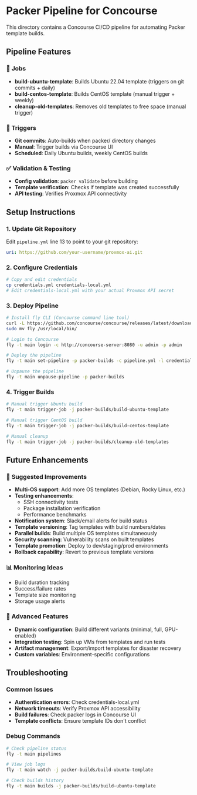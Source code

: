 # Packer Pipeline for Concourse

This directory contains a Concourse CI/CD pipeline for automating Packer template builds.

## Pipeline Features

### 🚀 **Jobs**
- **build-ubuntu-template**: Builds Ubuntu 22.04 template (triggers on git commits + daily)
- **build-centos-template**: Builds CentOS template (manual trigger + weekly)  
- **cleanup-old-templates**: Removes old templates to free space (manual trigger)

### 🔄 **Triggers**
- **Git commits**: Auto-builds when packer/ directory changes
- **Manual**: Trigger builds via Concourse UI
- **Scheduled**: Daily Ubuntu builds, weekly CentOS builds

### ✅ **Validation & Testing**
- **Config validation**: `packer validate` before building
- **Template verification**: Checks if template was created successfully
- **API testing**: Verifies Proxmox API connectivity

## Setup Instructions

### 1. Update Git Repository
Edit `pipeline.yml` line 13 to point to your git repository:
```yaml
uri: https://github.com/your-username/proxmox-ai.git
```

### 2. Configure Credentials
```bash
# Copy and edit credentials
cp credentials.yml credentials-local.yml
# Edit credentials-local.yml with your actual Proxmox API secret
```

### 3. Deploy Pipeline
```bash
# Install fly CLI (Concourse command line tool)
curl -L https://github.com/concourse/concourse/releases/latest/download/fly-linux-amd64.tgz | tar -xz
sudo mv fly /usr/local/bin/

# Login to Concourse
fly -t main login -c http://concourse-server:8080 -u admin -p admin

# Deploy the pipeline
fly -t main set-pipeline -p packer-builds -c pipeline.yml -l credentials-local.yml

# Unpause the pipeline
fly -t main unpause-pipeline -p packer-builds
```

### 4. Trigger Builds
```bash
# Manual trigger Ubuntu build
fly -t main trigger-job -j packer-builds/build-ubuntu-template

# Manual trigger CentOS build  
fly -t main trigger-job -j packer-builds/build-centos-template

# Manual cleanup
fly -t main trigger-job -j packer-builds/cleanup-old-templates
```

## Future Enhancements

### 🔮 **Suggested Improvements**
- **Multi-OS support**: Add more OS templates (Debian, Rocky Linux, etc.)
- **Testing enhancements**: 
  - SSH connectivity tests
  - Package installation verification
  - Performance benchmarks
- **Notification system**: Slack/email alerts for build status
- **Template versioning**: Tag templates with build numbers/dates
- **Parallel builds**: Build multiple OS templates simultaneously
- **Security scanning**: Vulnerability scans on built templates
- **Template promotion**: Deploy to dev/staging/prod environments
- **Rollback capability**: Revert to previous template versions

### 📊 **Monitoring Ideas**
- Build duration tracking
- Success/failure rates
- Template size monitoring
- Storage usage alerts

### 🔧 **Advanced Features**
- **Dynamic configuration**: Build different variants (minimal, full, GPU-enabled)
- **Integration testing**: Spin up VMs from templates and run tests
- **Artifact management**: Export/import templates for disaster recovery
- **Custom variables**: Environment-specific configurations

## Troubleshooting

### Common Issues
- **Authentication errors**: Check credentials-local.yml
- **Network timeouts**: Verify Proxmox API accessibility
- **Build failures**: Check packer logs in Concourse UI
- **Template conflicts**: Ensure template IDs don't conflict

### Debug Commands
```bash
# Check pipeline status
fly -t main pipelines

# View job logs
fly -t main watch -j packer-builds/build-ubuntu-template

# Check builds history
fly -t main builds -j packer-builds/build-ubuntu-template
```